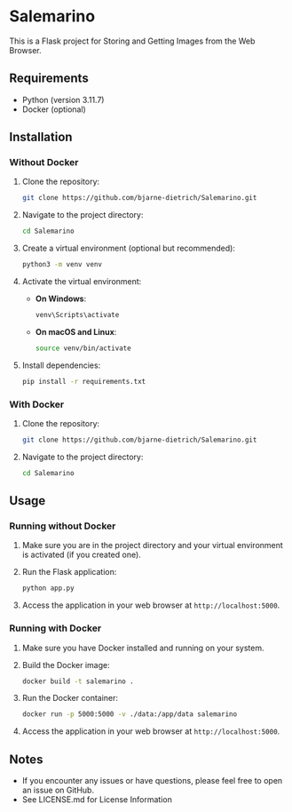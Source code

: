 # Salemarino

This is a Flask project for Storing and Getting Images from the Web Browser.

## Requirements

- Python (version 3.11.7)
- Docker (optional)

## Installation

### Without Docker

1. Clone the repository:

    ```bash
    git clone https://github.com/bjarne-dietrich/Salemarino.git
    ```

2. Navigate to the project directory:

    ```bash
    cd Salemarino
    ```

3. Create a virtual environment (optional but recommended):

    ```bash
    python3 -m venv venv
    ```

4. Activate the virtual environment:

    - **On Windows**:

        ```bash
        venv\Scripts\activate
        ```

    - **On macOS and Linux**:

        ```bash
        source venv/bin/activate
        ```

5. Install dependencies:

    ```bash
    pip install -r requirements.txt
    ```

### With Docker

1. Clone the repository:

    ```bash
    git clone https://github.com/bjarne-dietrich/Salemarino.git
    ```

2. Navigate to the project directory:

    ```bash
    cd Salemarino
    ```

## Usage

### Running without Docker

1. Make sure you are in the project directory and your virtual environment is activated (if you created one).

2. Run the Flask application:

    ```bash
    python app.py
    ```

3. Access the application in your web browser at `http://localhost:5000`.

### Running with Docker

1. Make sure you have Docker installed and running on your system.

2. Build the Docker image:

    ```bash
    docker build -t salemarino .
    ```

3. Run the Docker container:

    ```bash
    docker run -p 5000:5000 -v ./data:/app/data salemarino
    ```

4. Access the application in your web browser at `http://localhost:5000`.

## Notes

- If you encounter any issues or have questions, please feel free to open an issue on GitHub.
- See LICENSE.md for License Information
